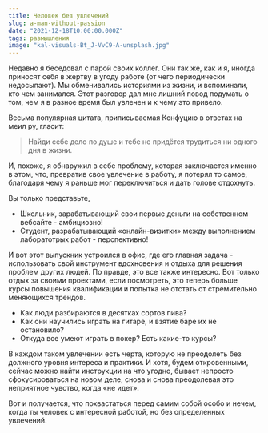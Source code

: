 ```yaml
---
title: Человек без увлечений
slug: a-man-without-passion
date: "2021-12-18T10:00:00.000Z"
tags: размышления
image: "kal-visuals-Bt_J-VvC9-A-unsplash.jpg"
---
```


Недавно я беседовал с парой своих коллег. Они так же, как и я, иногда приносят себя в жертву в угоду работе (от чего периодически недосыпают). Мы обменивались историями из жизни, и вспоминали, кто чем занимался. Этот разговор дал мне лишний повод подумать о том, чем я в разное время был увлечен и к чему это привело. 

Весьма популярная цитата, приписываемая Конфуцию в ответах на меил ру, гласит:

> Найди себе дело по душе и тебе не придётся трудиться ни одного дня в жизни.

И, похоже, я обнаружил в себе проблему, которая заключается именно в этом, что, превратив свое увлечение в работу, я потерял то самое, благодаря чему я раньше мог переключиться и дать голове отдохнуть. 

Вы только представьте,
- Школьник, зарабатывающий свои первые деньги на собственном вебсайте - амбициозно!
- Студент, разрабатывающий «онлайн-визитки» между выполнением лаборатотрых работ - перспективно!

И вот этот выпускник устроился в офис, где его главная задача - использовать свой инструмент вдохновения и отдыха для решения проблем других людей. По правде, это все также интересно. Вот только отдых за своими проектами, если посмотреть, это теперь больше курсы повышения квалификации и попытка не отстать от стремительно меняющихся трендов.

- Как люди разбираются в десятках сортов пива?
- Как они научились играть на гитаре, и взятие баре их не остановило?
- Откуда все умеют играть в покер? Есть какие-то курсы?

В каждом таком увлечении есть черта, которую не преодолеть без должного уровня интереса и практики. И хотя, будем откровенными, сейчас можно найти инструкции на что угодно, бывает непросто сфокусироваться на новом деле, снова и снова преодолевая это неприятное чувство, когда «не идет». 

Вот и получается, что похвастаться перед самим собой особо и нечем, когда ты человек с интересной работой, но без определенных увлечений. 